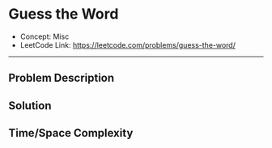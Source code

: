 # Guess the Word

- Concept: Misc
- LeetCode Link: https://leetcode.com/problems/guess-the-word/

---

## Problem Description

## Solution

## Time/Space Complexity

